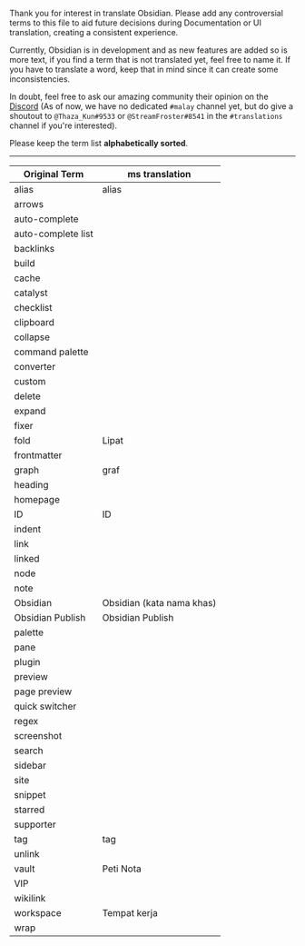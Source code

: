 Thank you for interest in translate Obsidian. Please add any controversial terms to this file to aid future decisions during Documentation or UI translation,  creating a consistent experience.

Currently, Obsidian is in development and as new features are added so is more text, if you find a term that is not translated yet, feel free to name it. If you have to translate a word, keep that in mind since it can create some inconsistencies.

In doubt, feel free to ask our amazing community their opinion on the [Discord](https://discord.gg/csPS9ba2ZY) (As of now, we have no dedicated `#malay` channel yet, but do give a shoutout to `@Thaza_Kun#9533` or `@StreamFroster#8541` in the `#translations` channel if you're interested). 

Please keep the term list **alphabetically sorted**.

---

|Original Term| ms translation|
|-|-|
| alias | alias |
| arrows | |
| auto-complete | |
| auto-complete list | |
| backlinks | |
| build | |
| cache | |
| catalyst | |
| checklist | |
| clipboard | |
| collapse | |
| command palette | |
| converter | |
| custom | |
| delete | |
| expand | |
| fixer | |
| fold | Lipat |
| frontmatter | |
| graph | graf |
| heading | |
| homepage | |
| ID | ID |
| indent | |
| link | |
| linked | |
| node | |
| note | |
| Obsidian | Obsidian (kata nama khas) |
| Obsidian Publish | Obsidian Publish |
| palette | |
| pane | |
| plugin | |
| preview | |
| page preview | |
| quick switcher | |
| regex | |
| screenshot | |
| search | |
| sidebar | |
| site | |
| snippet | |
| starred | |
| supporter | |
| tag | tag |
| unlink | |
| vault | Peti Nota |
| VIP | |
| wikilink | |
| workspace | Tempat kerja |
| wrap | |
